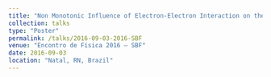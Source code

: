```yaml
---
title: "Non Monotonic Influence of Electron-Electron Interaction on the Anderson Localization of 1D System with Structural Disorder"
collection: talks
type: "Poster"
permalink: /talks/2016-09-03-2016-SBF
venue: "Encontro de Física 2016 – SBF"
date: 2016-09-03
location: "Natal, RN, Brazil"
---
```

